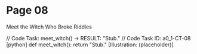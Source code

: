 # Page 08

Meet the Witch Who Broke Riddles

// Code Task: meet_witch() → RESULT: "Stub."
// Code Task ID: a0_1-CT-08
[python]
def meet_witch():
    return "Stub."
[Illustration: (placeholder)]
